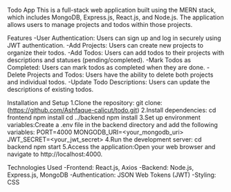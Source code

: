 Todo App
This is a full-stack web application built using the MERN stack, which includes MongoDB, Express.js, React.js, and Node.js. The application allows users to manage projects and todos within those projects.

Features
-User Authentication: Users can sign up and log in securely using JWT authentication.
-Add Projects: Users can create new projects to organize their todos.
-Add Todos: Users can add todos to their projects with descriptions and statuses (pending/completed).
-Mark Todos as Completed: Users can mark todos as completed when they are done.
-Delete Projects and Todos: Users have the ability to delete both projects and individual todos.
-Update Todo Descriptions: Users can update the descriptions of existing todos.

Installation and Setup
1.Clone the repository:
  git clone:(https://github.com/Ashfaque-calicut/todo.git)
2.Install dependencies:
  cd frontend
  npm install
  cd ../backend
  npm install
3.Set up environment variables:Create a .env file in the backend directory and add the following variables:
  PORT=4000
  MONGODB_URI=<your_mongodb_uri>
  JWT_SECRET=<your_jwt_secret>
4.Run the development server:
  cd backend
  npm start
5.Access the application:Open your web browser and navigate to http://localhost:4000.

Technologies Used
-Frontend: React.js, Axios
-Backend: Node.js, Express.js, MongoDB
-Authentication: JSON Web Tokens (JWT)
-Styling: CSS



